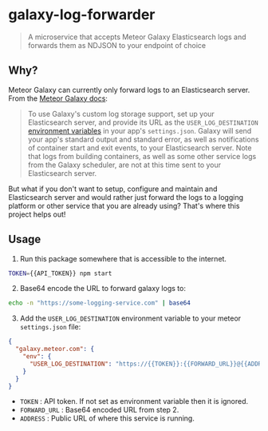 # galaxy-log-forwarder

> A microservice that accepts Meteor Galaxy Elasticsearch logs and forwards them as NDJSON to your endpoint of choice

## Why?

Meteor Galaxy can currently only forward logs to an Elasticsearch server. From the [Meteor Galaxy docs](https://github.com/meteor/galaxy-docs/blob/0a56e24aa6a4b64ecc801457a90be77b8171e338/source/logs.md):

> To use Galaxy's custom log storage support, set up your Elasticsearch server, and provide its URL as the `USER_LOG_DESTINATION` [environment variables](/environment-variables.html) in your app's `settings.json`.  Galaxy will send your app's standard output and standard error, as well as notifications of container start and exit events, to your Elasticsearch server.  Note that logs from building containers, as well as some other service logs from the Galaxy scheduler, are not at this time sent to your Elasticsearch server.

But what if you don't want to setup, configure and maintain and Elasticsearch server and would rather just forward the logs to a logging platform or other service that you are already using? That's where this project helps out!


## Usage

1. Run this package somewhere that is accessible to the internet.

```sh
TOKEN={{API_TOKEN}} npm start
```

2. Base64 encode the URL to forward galaxy logs to: 

```sh
echo -n "https://some-logging-service.com" | base64
```

3. Add the `USER_LOG_DESTINATION` environment variable to your meteor `settings.json` file:

```json
{
  "galaxy.meteor.com": {
    "env": {
      "USER_LOG_DESTINATION": "https://{{TOKEN}}:{{FORWARD_URL}}@{{ADDRESS}}"
    }
  }
}
```

* `TOKEN`       : API token. If not set as environment variable then it is ignored.
* `FORWARD_URL` : Base64 encoded URL from step 2.
* `ADDRESS`     : Public URL of where this service is running.